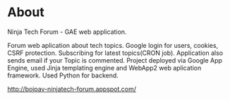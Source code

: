 # About

Ninja Tech Forum - GAE web application.

Forum web aplication about tech topics. Google login for users, cookies, CSRF protection.
Subscribing for latest topics(CRON job). Application also sends email if your Topic is commented.
Project deployed via Google App Engine, used Jinja templating engine and WebApp2 web aplication framework.
Used Python for backend.

http://bojpav-ninjatech-forum.appspot.com/
